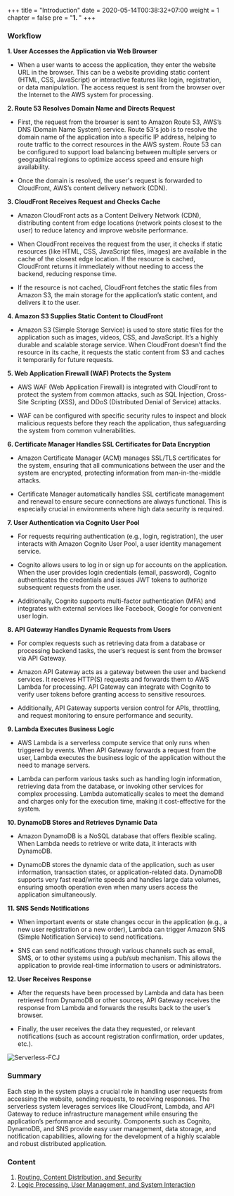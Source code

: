 +++
title = "Introduction"
date = 2020-05-14T00:38:32+07:00
weight = 1
chapter = false
pre = "<b>1. </b>"
+++

### Workflow

**1. User Accesses the Application via Web Browser**

- When a user wants to access the application, they enter the website URL in the browser. This can be a website providing static content (HTML, CSS, JavaScript) or interactive features like login, registration, or data manipulation. The access request is sent from the browser over the Internet to the AWS system for processing.

**2. Route 53 Resolves Domain Name and Directs Request**

- First, the request from the browser is sent to Amazon Route 53, AWS’s DNS (Domain Name System) service. Route 53's job is to resolve the domain name of the application into a specific IP address, helping to route traffic to the correct resources in the AWS system. Route 53 can be configured to support load balancing between multiple servers or geographical regions to optimize access speed and ensure high availability.

- Once the domain is resolved, the user's request is forwarded to CloudFront, AWS’s content delivery network (CDN).

**3. CloudFront Receives Request and Checks Cache**

- Amazon CloudFront acts as a Content Delivery Network (CDN), distributing content from edge locations (network points closest to the user) to reduce latency and improve website performance.

- When CloudFront receives the request from the user, it checks if static resources (like HTML, CSS, JavaScript files, images) are available in the cache of the closest edge location. If the resource is cached, CloudFront returns it immediately without needing to access the backend, reducing response time.

- If the resource is not cached, CloudFront fetches the static files from Amazon S3, the main storage for the application’s static content, and delivers it to the user.

**4. Amazon S3 Supplies Static Content to CloudFront**

- Amazon S3 (Simple Storage Service) is used to store static files for the application such as images, videos, CSS, and JavaScript. It’s a highly durable and scalable storage service. When CloudFront doesn’t find the resource in its cache, it requests the static content from S3 and caches it temporarily for future requests.

**5. Web Application Firewall (WAF) Protects the System**

- AWS WAF (Web Application Firewall) is integrated with CloudFront to protect the system from common attacks, such as SQL Injection, Cross-Site Scripting (XSS), and DDoS (Distributed Denial of Service) attacks.

- WAF can be configured with specific security rules to inspect and block malicious requests before they reach the application, thus safeguarding the system from common vulnerabilities.

**6. Certificate Manager Handles SSL Certificates for Data Encryption**

- Amazon Certificate Manager (ACM) manages SSL/TLS certificates for the system, ensuring that all communications between the user and the system are encrypted, protecting information from man-in-the-middle attacks.

- Certificate Manager automatically handles SSL certificate management and renewal to ensure secure connections are always functional. This is especially crucial in environments where high data security is required.

**7. User Authentication via Cognito User Pool**

- For requests requiring authentication (e.g., login, registration), the user interacts with Amazon Cognito User Pool, a user identity management service.

- Cognito allows users to log in or sign up for accounts on the application. When the user provides login credentials (email, password), Cognito authenticates the credentials and issues JWT tokens to authorize subsequent requests from the user.

- Additionally, Cognito supports multi-factor authentication (MFA) and integrates with external services like Facebook, Google for convenient user login.

**8. API Gateway Handles Dynamic Requests from Users**

- For complex requests such as retrieving data from a database or processing backend tasks, the user’s request is sent from the browser via API Gateway.

- Amazon API Gateway acts as a gateway between the user and backend services. It receives HTTP(S) requests and forwards them to AWS Lambda for processing. API Gateway can integrate with Cognito to verify user tokens before granting access to sensitive resources.

- Additionally, API Gateway supports version control for APIs, throttling, and request monitoring to ensure performance and security.

**9. Lambda Executes Business Logic**

- AWS Lambda is a serverless compute service that only runs when triggered by events. When API Gateway forwards a request from the user, Lambda executes the business logic of the application without the need to manage servers.

- Lambda can perform various tasks such as handling login information, retrieving data from the database, or invoking other services for complex processing. Lambda automatically scales to meet the demand and charges only for the execution time, making it cost-effective for the system.

**10. DynamoDB Stores and Retrieves Dynamic Data**

- Amazon DynamoDB is a NoSQL database that offers flexible scaling. When Lambda needs to retrieve or write data, it interacts with DynamoDB.

- DynamoDB stores the dynamic data of the application, such as user information, transaction states, or application-related data. DynamoDB supports very fast read/write speeds and handles large data volumes, ensuring smooth operation even when many users access the application simultaneously.

**11. SNS Sends Notifications**

- When important events or state changes occur in the application (e.g., a new user registration or a new order), Lambda can trigger Amazon SNS (Simple Notification Service) to send notifications.

- SNS can send notifications through various channels such as email, SMS, or to other systems using a pub/sub mechanism. This allows the application to provide real-time information to users or administrators.

**12. User Receives Response**

- After the requests have been processed by Lambda and data has been retrieved from DynamoDB or other sources, API Gateway receives the response from Lambda and forwards the results back to the user’s browser.

- Finally, the user receives the data they requested, or relevant notifications (such as account registration confirmation, order updates, etc.).

![Serverless-FCJ](/images/1/Serverles.png?width=90pc)

### Summary

Each step in the system plays a crucial role in handling user requests from accessing the website, sending requests, to receiving responses. The serverless system leverages services like CloudFront, Lambda, and API Gateway to reduce infrastructure management while ensuring the application’s performance and security. Components such as Cognito, DynamoDB, and SNS provide easy user management, data storage, and notification capabilities, allowing for the development of a highly scalable and robust distributed application.

### Content

1. [Routing, Content Distribution, and Security](1-frontend)
2. [Logic Processing, User Management, and System Interaction](2-system)

